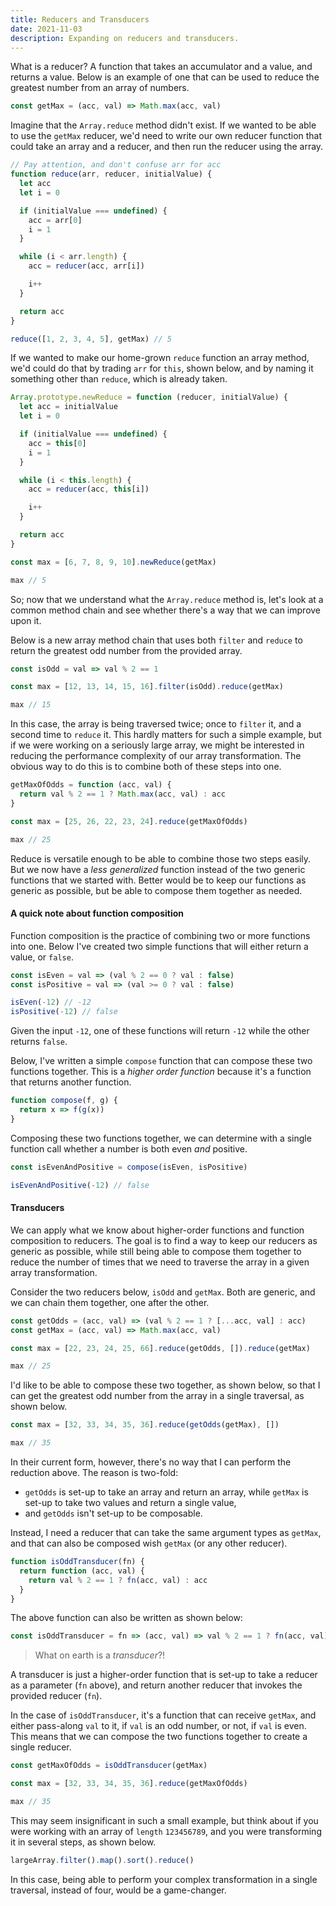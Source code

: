 ```yaml
---
title: Reducers and Transducers
date: 2021-11-03
description: Expanding on reducers and transducers.
---
```


What is a reducer?
A function that takes an accumulator and a value, and returns a value.
Below is an example of one that can be used to reduce the greatest number from an array of numbers.

```js
const getMax = (acc, val) => Math.max(acc, val)
```

Imagine that the `Array.reduce` method didn't exist.
If we wanted to be able to use the `getMax` reducer, we'd need to write our own reducer function that could take an array and a reducer, and then run the reducer using the array.

```js
// Pay attention, and don't confuse arr for acc
function reduce(arr, reducer, initialValue) {
  let acc
  let i = 0

  if (initialValue === undefined) {
    acc = arr[0]
    i = 1
  }

  while (i < arr.length) {
    acc = reducer(acc, arr[i])

    i++
  }

  return acc
}
```

```js
reduce([1, 2, 3, 4, 5], getMax) // 5
```

If we wanted to make our home-grown `reduce` function an array method, we'd could do that by trading `arr` for `this`, shown below, and by naming it something other than `reduce`, which is already taken.

```js
Array.prototype.newReduce = function (reducer, initialValue) {
  let acc = initialValue
  let i = 0

  if (initialValue === undefined) {
    acc = this[0]
    i = 1
  }

  while (i < this.length) {
    acc = reducer(acc, this[i])

    i++
  }

  return acc
}

const max = [6, 7, 8, 9, 10].newReduce(getMax)

max // 5
```

So; now that we understand what the `Array.reduce` method is, let's look at a common method chain and see whether there's a way that we can improve upon it.

Below is a new array method chain that uses both `filter` and `reduce` to return the greatest odd number from the provided array.

```js
const isOdd = val => val % 2 == 1

const max = [12, 13, 14, 15, 16].filter(isOdd).reduce(getMax)

max // 15
```

In this case, the array is being traversed twice; once to `filter` it, and a second time to `reduce` it.
This hardly matters for such a simple example, but if we were working on a seriously large array, we might be interested in reducing the performance complexity of our array transformation.
The obvious way to do this is to combine both of these steps into one.

```js
getMaxOfOdds = function (acc, val) {
  return val % 2 == 1 ? Math.max(acc, val) : acc
}

const max = [25, 26, 22, 23, 24].reduce(getMaxOfOdds)

max // 25
```

Reduce is versatile enough to be able to combine those two steps easily.
But we now have a _less generalized_ function instead of the two generic functions that we started with.
Better would be to keep our functions as generic as possible, but be able to compose them together as needed.

<div class="bg-indigo-50 -mx-5 px-5 py-10 mb-10">

#### A quick note about function composition

Function composition is the practice of combining two or more functions into one.
Below I've created two simple functions that will either return a value, or `false`.

```js
const isEven = val => (val % 2 == 0 ? val : false)
const isPositive = val => (val >= 0 ? val : false)

isEven(-12) // -12
isPositive(-12) // false
```

Given the input `-12`, one of these functions will return `-12` while the other returns `false`.

Below, I've written a simple `compose` function that can compose these two functions together.
This is a _higher order function_ because it's a function that returns another function.

```js
function compose(f, g) {
  return x => f(g(x))
}
```

Composing these two functions together, we can determine with a single function call whether a number is both even _and_ positive.

```js
const isEvenAndPositive = compose(isEven, isPositive)

isEvenAndPositive(-12) // false
```

</div>

#### Transducers

We can apply what we know about higher-order functions and function composition to reducers.
The goal is to find a way to keep our reducers as generic as possible, while still being able to compose them together to reduce the number of times that we need to traverse the array in a given array transformation.

Consider the two reducers below, `isOdd` and `getMax`.
Both are generic, and we can chain them together, one after the other.

```js
const getOdds = (acc, val) => (val % 2 == 1 ? [...acc, val] : acc)
const getMax = (acc, val) => Math.max(acc, val)

const max = [22, 23, 24, 25, 66].reduce(getOdds, []).reduce(getMax)

max // 25
```

I'd like to be able to compose these two together, as shown below, so that I can get the greatest odd number from the array in a single traversal, as shown below.

```js
const max = [32, 33, 34, 35, 36].reduce(getOdds(getMax), [])

max // 35
```

In their current form, however, there's no way that I can perform the reduction above.
The reason is two-fold:

- `getOdds` is set-up to take an array and return an array, while `getMax` is set-up to take two values and return a single value,
- and `getOdds` isn't set-up to be composable.

Instead, I need a reducer that can take the same argument types as `getMax`, and that can also be composed wish `getMax` (or any other reducer).

```js
function isOddTransducer(fn) {
  return function (acc, val) {
    return val % 2 == 1 ? fn(acc, val) : acc
  }
}
```

The above function can also be written as shown below:

```js
const isOddTransducer = fn => (acc, val) => val % 2 == 1 ? fn(acc, val) : acc
```

> What on earth is a _transducer_?!

A transducer is just a higher-order function that is set-up to take a reducer as a parameter (`fn` above), and return another reducer that invokes the provided reducer (`fn`).

In the case of `isOddTransducer`, it's a function that can receive `getMax`, and either pass-along `val` to it, if `val` is an odd number, or not, if `val` is even.
This means that we can compose the two functions together to create a single reducer.

```js
const getMaxOfOdds = isOddTransducer(getMax)

const max = [32, 33, 34, 35, 36].reduce(getMaxOfOdds)

max // 35
```

This may seem insignificant in such a small example, but think about if you were working with an array of `length` `123456789`, and you were transforming it in several steps, as shown below.

```js
largeArray.filter().map().sort().reduce()
```

In this case, being able to perform your complex transformation in a single traversal, instead of four, would be a game-changer.
